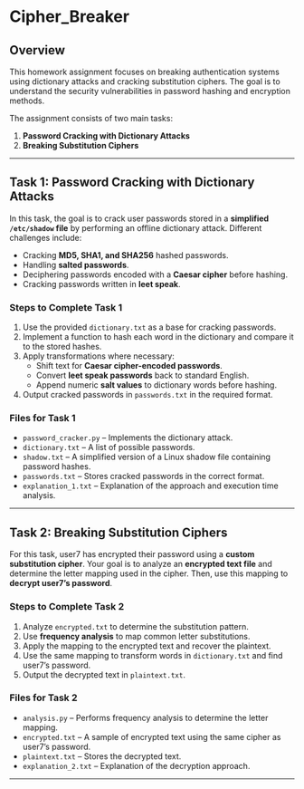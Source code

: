 # Cipher_Breaker

## Overview  
This homework assignment focuses on breaking authentication systems using dictionary attacks and cracking substitution ciphers. The goal is to understand the security vulnerabilities in password hashing and encryption methods.  

The assignment consists of two main tasks:  
1. **Password Cracking with Dictionary Attacks**  
2. **Breaking Substitution Ciphers**  

---

## Task 1: Password Cracking with Dictionary Attacks  
In this task, the goal is to crack user passwords stored in a **simplified `/etc/shadow` file** by performing an offline dictionary attack. Different challenges include:  
- Cracking **MD5, SHA1, and SHA256** hashed passwords.  
- Handling **salted passwords**.  
- Deciphering passwords encoded with a **Caesar cipher** before hashing.  
- Cracking passwords written in **leet speak**.  

### Steps to Complete Task 1  
1. Use the provided `dictionary.txt` as a base for cracking passwords.  
2. Implement a function to hash each word in the dictionary and compare it to the stored hashes.  
3. Apply transformations where necessary:  
   - Shift text for **Caesar cipher-encoded passwords**.  
   - Convert **leet speak passwords** back to standard English.  
   - Append numeric **salt values** to dictionary words before hashing.  
4. Output cracked passwords in `passwords.txt` in the required format.  

### Files for Task 1  
- `password_cracker.py` – Implements the dictionary attack.  
- `dictionary.txt` – A list of possible passwords.  
- `shadow.txt` – A simplified version of a Linux shadow file containing password hashes.  
- `passwords.txt` – Stores cracked passwords in the correct format.  
- `explanation_1.txt` – Explanation of the approach and execution time analysis.  

---

## Task 2: Breaking Substitution Ciphers  
For this task, user7 has encrypted their password using a **custom substitution cipher**. Your goal is to analyze an **encrypted text file** and determine the letter mapping used in the cipher. Then, use this mapping to **decrypt user7’s password**.  

### Steps to Complete Task 2  
1. Analyze `encrypted.txt` to determine the substitution pattern.  
2. Use **frequency analysis** to map common letter substitutions.  
3. Apply the mapping to the encrypted text and recover the plaintext.  
4. Use the same mapping to transform words in `dictionary.txt` and find user7’s password.  
5. Output the decrypted text in `plaintext.txt`.  

### Files for Task 2  
- `analysis.py` – Performs frequency analysis to determine the letter mapping.  
- `encrypted.txt` – A sample of encrypted text using the same cipher as user7’s password.  
- `plaintext.txt` – Stores the decrypted text.  
- `explanation_2.txt` – Explanation of the decryption approach.  

---
